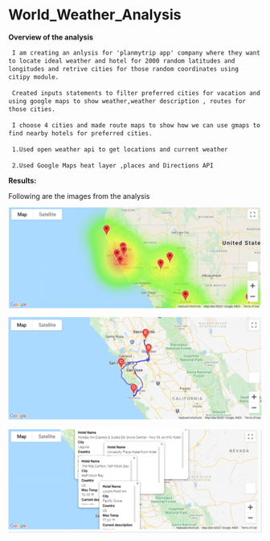 # World_Weather_Analysis

**Overview of the analysis**
     
     I am creating an anlysis for 'planmytrip app' company where they want to locate ideal weather and hotel for 2000 random latitudes and longitudes and retrive cities for those random coordinates using citipy module.

     Created inputs statements to filter preferred cities for vacation and using google maps to show weather,weather description , routes for those cities.

     I choose 4 cities and made route maps to show how we can use gmaps to find nearby hotels for preferred cities. 

     1.Used open weather api to get locations and current weather
     
     2.Used Google Maps heat layer ,places and Directions API

**Results:**

Following are the images from the analysis 

![heat](weather_database/heat_map.PNG)

![Route](weather_database/route_map.PNG)

![marker](weather_database/maplabels.PNG)
